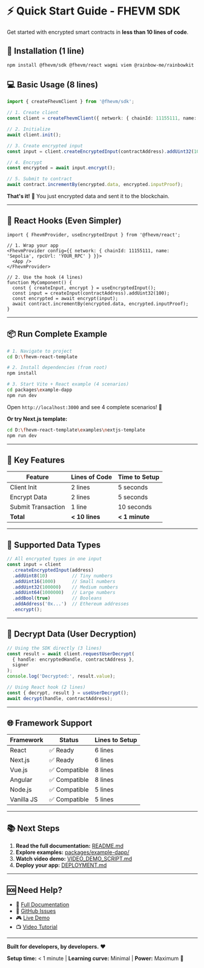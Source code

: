 # ⚡ Quick Start Guide - FHEVM SDK

Get started with encrypted smart contracts in **less than 10 lines of code**.

## 🚀 Installation (1 line)

```bash
npm install @fhevm/sdk @fhevm/react wagmi viem @rainbow-me/rainbowkit
```

## 💻 Basic Usage (8 lines)

```typescript
import { createFhevmClient } from '@fhevm/sdk';

// 1. Create client
const client = createFhevmClient({ network: { chainId: 11155111, name: 'Sepolia', rpcUrl: 'YOUR_RPC_URL' } });

// 2. Initialize
await client.init();

// 3. Create encrypted input
const input = client.createEncryptedInput(contractAddress).addUint32(100);

// 4. Encrypt
const encrypted = await input.encrypt();

// 5. Submit to contract
await contract.incrementBy(encrypted.data, encrypted.inputProof);
```

**That's it!** 🎉 You just encrypted data and sent it to the blockchain.

---

## 🎯 React Hooks (Even Simpler)

```tsx
import { FhevmProvider, useEncryptedInput } from '@fhevm/react';

// 1. Wrap your app
<FhevmProvider config={{ network: { chainId: 11155111, name: 'Sepolia', rpcUrl: 'YOUR_RPC' } }}>
  <App />
</FhevmProvider>

// 2. Use the hook (4 lines)
function MyComponent() {
  const { createInput, encrypt } = useEncryptedInput();
  const input = createInput(contractAddress).addUint32(100);
  const encrypted = await encrypt(input);
  await contract.incrementBy(encrypted.data, encrypted.inputProof);
}
```

---

## 📦 Run Complete Example

```bash
# 1. Navigate to project
cd D:\fhevm-react-template

# 2. Install dependencies (from root)
npm install

# 3. Start Vite + React example (4 scenarios)
cd packages\example-dapp
npm run dev
```

Open `http://localhost:3000` and see 4 complete scenarios! 🚀

**Or try Next.js template:**
```bash
cd D:\fhevm-react-template\examples\nextjs-template
npm run dev
```

---

## 🔑 Key Features

| Feature | Lines of Code | Time to Setup |
|---------|---------------|---------------|
| Client Init | 2 lines | 5 seconds |
| Encrypt Data | 2 lines | 5 seconds |
| Submit Transaction | 1 line | 10 seconds |
| **Total** | **< 10 lines** | **< 1 minute** |

---

## 🎨 Supported Data Types

```typescript
// All encrypted types in one input
const input = client
  .createEncryptedInput(address)
  .addUint8(10)         // Tiny numbers
  .addUint16(1000)      // Small numbers
  .addUint32(100000)    // Medium numbers
  .addUint64(1000000)   // Large numbers
  .addBool(true)        // Booleans
  .addAddress('0x...')  // Ethereum addresses
  .encrypt();
```

---

## 🔐 Decrypt Data (User Decryption)

```typescript
// Using the SDK directly (3 lines)
const result = await client.requestUserDecrypt(
  { handle: encryptedHandle, contractAddress },
  signer
);
console.log('Decrypted:', result.value);

// Using React hook (2 lines)
const { decrypt, result } = useUserDecrypt();
await decrypt(handle, contractAddress);
```

---

## 🌐 Framework Support

| Framework | Status | Lines to Setup |
|-----------|--------|----------------|
| React | ✅ Ready | 6 lines |
| Next.js | ✅ Ready | 6 lines |
| Vue.js | ✅ Compatible | 8 lines |
| Angular | ✅ Compatible | 8 lines |
| Node.js | ✅ Compatible | 5 lines |
| Vanilla JS | ✅ Compatible | 5 lines |

---

## 📚 Next Steps

1. **Read the full documentation:** [README.md](./README.md)
2. **Explore examples:** [packages/example-dapp/](./packages/example-dapp/)
3. **Watch video demo:** [VIDEO_DEMO_SCRIPT.md](./VIDEO_DEMO_SCRIPT.md)
4. **Deploy your app:** [DEPLOYMENT.md](./DEPLOYMENT.md)

---

## 🆘 Need Help?

- 📖 [Full Documentation](./README.md)
- 💬 [GitHub Issues](https://github.com/your-repo/issues)
- 🎮 [Live Demo](https://your-deployment-url.vercel.app)
- 📺 [Video Tutorial](https://youtube.com/watch?v=your-video)

---

**Built for developers, by developers.** ❤️

**Setup time:** < 1 minute | **Learning curve:** Minimal | **Power:** Maximum 🚀
